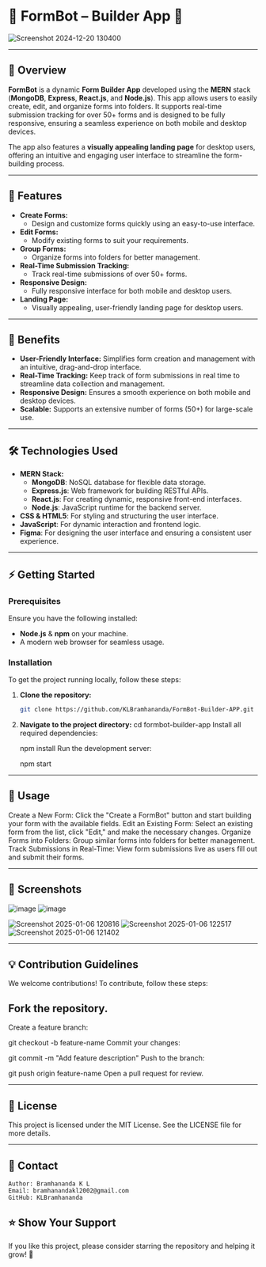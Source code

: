 # 🌟 FormBot – Builder App 🌟

![Screenshot 2024-12-20 130400](https://github.com/user-attachments/assets/fbcd23d0-2652-46b3-89ca-af7e40255301)

---

## 📜 Overview

**FormBot** is a dynamic **Form Builder App** developed using the **MERN** stack (**MongoDB**, **Express**, **React.js**, and **Node.js**). This app allows users to easily create, edit, and organize forms into folders. It supports real-time submission tracking for over 50+ forms and is designed to be fully responsive, ensuring a seamless experience on both mobile and desktop devices.

The app also features a **visually appealing landing page** for desktop users, offering an intuitive and engaging user interface to streamline the form-building process.

---

## 🚀 Features

- **Create Forms:**
  - Design and customize forms quickly using an easy-to-use interface.
- **Edit Forms:**
  - Modify existing forms to suit your requirements.
- **Group Forms:**
  - Organize forms into folders for better management.
- **Real-Time Submission Tracking:**
  - Track real-time submissions of over 50+ forms.
- **Responsive Design:**
  - Fully responsive interface for both mobile and desktop users.
- **Landing Page:**
  - Visually appealing, user-friendly landing page for desktop users.

---

## 🌟 Benefits

- **User-Friendly Interface:** Simplifies form creation and management with an intuitive, drag-and-drop interface.
- **Real-Time Tracking:** Keep track of form submissions in real time to streamline data collection and management.
- **Responsive Design:** Ensures a smooth experience on both mobile and desktop devices.
- **Scalable:** Supports an extensive number of forms (50+) for large-scale use.

---

## 🛠️ Technologies Used

- **MERN Stack:**
  - **MongoDB**: NoSQL database for flexible data storage.
  - **Express.js**: Web framework for building RESTful APIs.
  - **React.js**: For creating dynamic, responsive front-end interfaces.
  - **Node.js**: JavaScript runtime for the backend server.
- **CSS & HTML5**: For styling and structuring the user interface.
- **JavaScript**: For dynamic interaction and frontend logic.
- **Figma**: For designing the user interface and ensuring a consistent user experience.

---

## ⚡ Getting Started

### Prerequisites
Ensure you have the following installed:
- **Node.js** & **npm** on your machine.
- A modern web browser for seamless usage.

### Installation

To get the project running locally, follow these steps:

1. **Clone the repository:**
   ```bash
   git clone https://github.com/KLBramhananda/FormBot-Builder-APP.git
   
2.  **Navigate to the project directory:**
    cd formbot-builder-app
    Install all required dependencies:

    npm install
    Run the development server:

    npm start
---
## 🎯 Usage

Create a New Form:
Click the "Create a FormBot" button and start building your form with the available fields.
Edit an Existing Form:
Select an existing form from the list, click "Edit," and make the necessary changes.
Organize Forms into Folders:
Group similar forms into folders for better management.
Track Submissions in Real-Time:
View form submissions live as users fill out and submit their forms.

---
## 📸 Screenshots

![image](https://github.com/user-attachments/assets/c1df423e-9a4c-4dee-a9a8-714c1363e5d6)
![image](https://github.com/user-attachments/assets/6fdbc60d-9d52-41fa-a6c1-4c8f3c50c988)

![Screenshot 2025-01-06 120816](https://github.com/user-attachments/assets/fb110018-7610-407e-8e4a-4b869aa65edd)
![Screenshot 2025-01-06 122517](https://github.com/user-attachments/assets/5d778690-5a9d-4356-b9ca-c539c00d763a)
![Screenshot 2025-01-06 121402](https://github.com/user-attachments/assets/8430cb24-f236-413d-9017-8ee06e5a66ff)


---
## 💡 Contribution Guidelines
We welcome contributions! To contribute, follow these steps:

## Fork the repository.
  Create a feature branch:
  
  git checkout -b feature-name
  Commit your changes:
  
  git commit -m "Add feature description"
  Push to the branch:
  
  git push origin feature-name
  Open a pull request for review.
  
---
## 📃 License
This project is licensed under the MIT License. See the LICENSE file for more details.

---
## 💬 Contact
    Author: Bramhananda K L
    Email: bramhanandakl2002@gmail.com
    GitHub: KLBramhananda
            

## ⭐ Show Your Support
If you like this project, please consider starring the repository and helping it grow! 🌱
